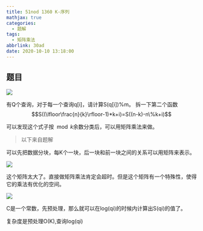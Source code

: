 ```yaml
---
title: 51nod 1360 K-序列
mathjax: true
categories:
  - 题解
tags:
  - 矩阵乘法
abbrlink: 30ad
date: 2020-10-10 13:18:00
---
```



## 题目

![](http://img.51nod.com/upload/000FBE6E/08D22C601434DFA00000000000000003.png)  

有Q个查询，对于每一个查询q[i]，请计算S(q[i])%m。
拆一下第二个函数
$$S((\lfloor\frac{n}{k}\rfloor-1)*k+i)=S((n-k)-n\%k+i)$$  

可以发现这个式子按$\mod k$余数分类后，可以用矩阵乘法来做。  

>以下来自题解

可以先把数据分块，每K个一块，后一块和前一块之间的关系可以用矩阵来表示。

![](http://img.51nod.com/upload/000FBE6E/08D22C690A62DD740000000000000006.png)  

这个矩阵太大了。直接做矩阵乘法肯定会超时。但是这个矩阵有一个特殊性，使得它的乘法有优化的空间。

![](http://img.51nod.com/upload/000FBE6E/08D22C692666EF8E0000000000000007.png)  

C是一个常数，先预处理，那么就可以在log(qi)的时候内计算出S(qi)的值了。

复杂度是预处理O(K),查询log(qi)